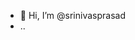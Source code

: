 - 👋 Hi, I’m @srinivasprasad
- ..

<!---
srinivasprasad3699/srinivasprasad3699 is a ✨ special ✨ repository because its `README.md` (this file) appears on your GitHub profile.
You can click the Preview link to take a look at your changes.
--->
